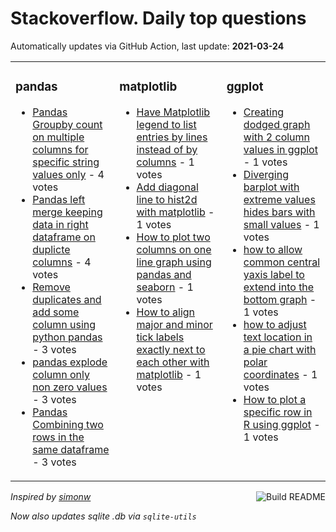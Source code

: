 # Stackoverflow. Daily top questions 

Automatically updates via GitHub Action, last update: **<!-- date starts -->2021-03-24<!-- date ends -->**


<table><tr><td valign="top" width="33%">

### pandas
<!-- pandas starts -->
* [Pandas Groupby count on multiple columns for specific string values only](https://stackoverflow.com/questions/66783216/pandas-groupby-count-on-multiple-columns-for-specific-string-values-only) - 4 votes
* [Pandas left merge keeping data in right dataframe on duplicte columns](https://stackoverflow.com/questions/66786090/pandas-left-merge-keeping-data-in-right-dataframe-on-duplicte-columns) - 4 votes
* [Remove duplicates and add some column using python pandas](https://stackoverflow.com/questions/66785979/remove-duplicates-and-add-some-column-using-python-pandas) - 3 votes
* [pandas explode column only non zero values](https://stackoverflow.com/questions/66783320/pandas-explode-column-only-non-zero-values) - 3 votes
* [Pandas Combining two rows in the same dataframe](https://stackoverflow.com/questions/66773178/pandas-combining-two-rows-in-the-same-dataframe) - 3 votes
<!-- pandas ends -->
</td><td valign="top" width="34%">


### matplotlib
<!-- matplotlib starts -->
* [Have Matplotlib legend to list entries by lines instead of by columns](https://stackoverflow.com/questions/66783109/have-matplotlib-legend-to-list-entries-by-lines-instead-of-by-columns) - 1 votes
* [Add diagonal line to hist2d with matplotlib](https://stackoverflow.com/questions/66774464/add-diagonal-line-to-hist2d-with-matplotlib) - 1 votes
* [How to plot two columns on one line graph using pandas and seaborn](https://stackoverflow.com/questions/66785128/how-to-plot-two-columns-on-one-line-graph-using-pandas-and-seaborn) - 1 votes
* [How to align major and minor tick labels exactly next to each other with matplotlib](https://stackoverflow.com/questions/66779488/how-to-align-major-and-minor-tick-labels-exactly-next-to-each-other-with-matplot) - 1 votes
<!-- matplotlib ends -->
</td><td valign="top" width="34%">


### ggplot
<!-- ggplot2 starts -->
* [Creating dodged graph with 2 column values in ggplot](https://stackoverflow.com/questions/66777069/creating-dodged-graph-with-2-column-values-in-ggplot) - 1 votes
* [Diverging barplot with extreme values hides bars with small values](https://stackoverflow.com/questions/66780628/diverging-barplot-with-extreme-values-hides-bars-with-small-values) - 1 votes
* [how to allow common central yaxis label to extend into the bottom graph](https://stackoverflow.com/questions/66778174/how-to-allow-common-central-y-axis-label-to-extend-into-the-bottom-graph) - 1 votes
* [how to adjust text location in a pie chart  with polar coordinates](https://stackoverflow.com/questions/66777677/how-to-adjust-text-location-in-a-pie-chart-with-polar-coordinates) - 1 votes
* [How to plot a specific row in R using ggplot](https://stackoverflow.com/questions/66776572/how-to-plot-a-specific-row-in-r-using-ggplot) - 1 votes
<!-- ggplot2 ends -->
</td></tr></table>

<a href="https://github.com/hp0404/hp0404/actions"><img src="https://github.com/hp0404/hp0404/workflows/Build%20README/badge.svg" align="right" alt="Build README"></a> <p>*Inspired by  [simonw](https://github.com/simonw/simonw)*</p> <p> *Now also updates sqlite .db via `sqlite-utils`* </p>
